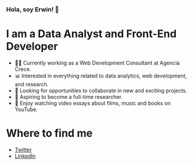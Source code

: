### Hola, soy Erwin! 👋

# I am a Data Analyst and Front-End Developer

- 👨‍💻 Currently working as a Web Development Consultant at Agencia Crece.
- 📊 Interested in everything related to data analytics, web development, and research.
- 🤝 Looking for opportunities to collaborate in new and exciting projects.
- 📃 Aspiring to become a full-time researcher.
- 🎥 Enjoy watching video essays about films, music and books on YouTube.

# Where to find me

- [Twitter](https://twitter.com/ErwinRMendez)
- [LinkedIn](https://www.linkedin.com/in/erwinmendez/)
